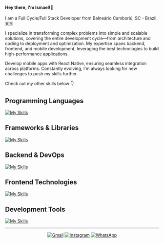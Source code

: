 #### Hey there, I'm Ismael!👋

I am a Full Cycle/Full Stack Developer from Balneário Camboriú, SC - Brazil. :brazil:

I specialize in transforming complex problems into simple and scalable solutions, covering the entire development cycle—from architecture and coding to deployment and optimization. My expertise spans backend, frontend, and mobile development, leveraging the best technologies to build high-performance applications.

Develop mobile apps with React Native, ensuring seamless integration across platforms. Constantly evolving, I'm always looking for new challenges to push my skills further.

Check out my other skills below 👇


## Programming Languages
[![My Skills](https://skillicons.dev/icons?i=php,js,ts)](https://skillicons.dev)

## Frameworks & Libraries
[![My Skills](https://skillicons.dev/icons?i=laravel,nestjs,react,vue,sequelize)](https://skillicons.dev)


## Backend & DevOps
[![My Skills](https://skillicons.dev/icons?i=nodejs,nginx,docker,cloudflare)](https://skillicons.dev)


## Frontend Technologies
[![My Skills](https://skillicons.dev/icons?i=html,css,tailwind,vite)](https://skillicons.dev)


## Development Tools
[![My Skills](https://skillicons.dev/icons?i=git,postman,linux,ubuntu,bash)](https://skillicons.dev)

---

<p align="center">
<a href="mailto:khoutzdev@gmail.com"><img src="https://img.shields.io/badge/Email-D14836?style=flat&amp;logo=gmail&amp;logoColor=white" alt="Gmail"></a>
<a href="https://www.instagram.com/khoutzn"><img src="https://img.shields.io/badge/Instagram-E4405F?style=flat&amp;logo=instagram&amp;logoColor=white" alt="Instagram"></a>
<a href="https://wa.me/5588996468040"><img src="https://img.shields.io/badge/WhatsApp-25D366?style=flat&amp;logo=whatsapp&amp;logoColor=white" alt="WhatsApp"></a>
</p>


<!--
**khoutzx/khoutzx** is a ✨ _special_ ✨ repository because its `README.md` (this file) appears on your GitHub profile.

Here are some ideas to get you started:

- 🔭 I’m currently working on ...
- 🌱 I’m currently learning ...
- 👯 I’m looking to collaborate on ...
- 🤔 I’m looking for help with ...
- 💬 Ask me about ...
- 📫 How to reach me: ...
- 😄 Pronouns: ...
- ⚡ Fun fact: ...
-->

